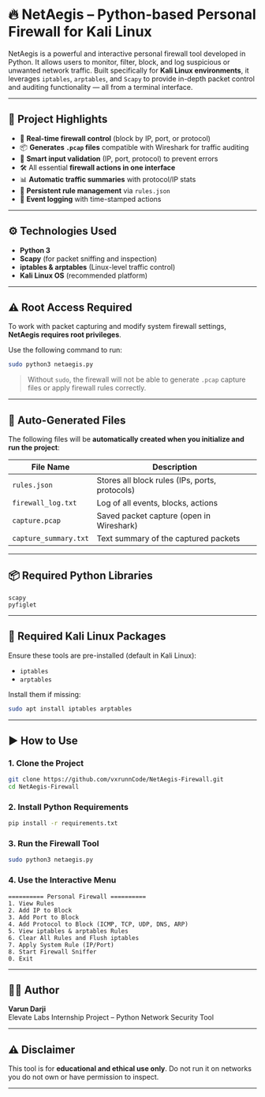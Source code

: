 
# 🔥 NetAegis – Python-based Personal Firewall for Kali Linux

NetAegis is a powerful and interactive personal firewall tool developed in Python. It allows users to monitor, filter, block, and log suspicious or unwanted network traffic. Built specifically for **Kali Linux environments**, it leverages `iptables`, `arptables`, and `Scapy` to provide in-depth packet control and auditing functionality — all from a terminal interface.

---

## 📌 Project Highlights

- 🔐 **Real-time firewall control** (block by IP, port, or protocol)
- 📦 **Generates `.pcap` files** compatible with Wireshark for traffic auditing
- 🧠 **Smart input validation** (IP, port, protocol) to prevent errors
- 🛠️ All essential **firewall actions in one interface**
- 📊 **Automatic traffic summaries** with protocol/IP stats
- 💾 **Persistent rule management** via `rules.json`
- 🧾 **Event logging** with time-stamped actions

---

## ⚙️ Technologies Used

- **Python 3**
- **Scapy** (for packet sniffing and inspection)
- **iptables & arptables** (Linux-level traffic control)
- **Kali Linux OS** (recommended platform)

---

## ⚠️ Root Access Required

To work with packet capturing and modify system firewall settings, **NetAegis requires root privileges**.

Use the following command to run:

```bash
sudo python3 netaegis.py
```

> Without `sudo`, the firewall will not be able to generate `.pcap` capture files or apply firewall rules correctly.

---

## 📁 Auto-Generated Files

The following files will be **automatically created when you initialize and run the project**:

| File Name             | Description                                        |
|-----------------------|----------------------------------------------------|
| `rules.json`          | Stores all block rules (IPs, ports, protocols)     |
| `firewall_log.txt`    | Log of all events, blocks, actions                 |
| `capture.pcap`        | Saved packet capture (open in Wireshark)          |
| `capture_summary.txt` | Text summary of the captured packets              |

---

## 📦 Required Python Libraries

```
scapy
pyfiglet
```

---

## 🧰 Required Kali Linux Packages

Ensure these tools are pre-installed (default in Kali Linux):

- `iptables`
- `arptables`

Install them if missing:

```bash
sudo apt install iptables arptables
```

---

## ▶️ How to Use

### 1. Clone the Project
```bash
git clone https://github.com/vxrunnCode/NetAegis-Firewall.git
cd NetAegis-Firewall
```

### 2. Install Python Requirements
```bash
pip install -r requirements.txt
```

### 3. Run the Firewall Tool
```bash
sudo python3 netaegis.py
```

### 4. Use the Interactive Menu

```
========== Personal Firewall ==========
1. View Rules
2. Add IP to Block
3. Add Port to Block
4. Add Protocol to Block (ICMP, TCP, UDP, DNS, ARP)
5. View iptables & arptables Rules
6. Clear All Rules and Flush iptables
7. Apply System Rule (IP/Port)
8. Start Firewall Sniffer
0. Exit
```

---

## 👨‍💻 Author

**Varun Darji**  
Elevate Labs Internship Project – Python Network Security Tool

---

## ⚠️ Disclaimer

This tool is for **educational and ethical use only**. Do not run it on networks you do not own or have permission to inspect.

---

